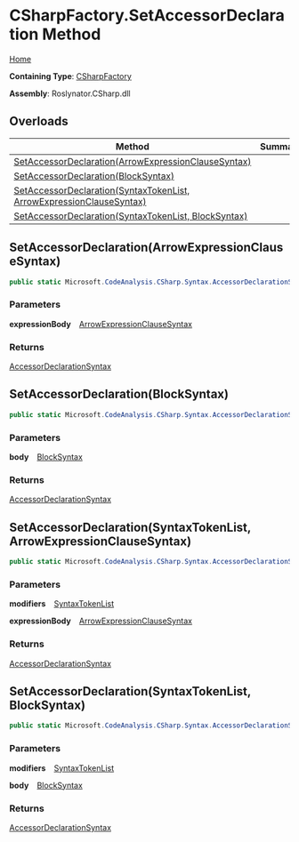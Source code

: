 # CSharpFactory\.SetAccessorDeclaration Method

[Home](../../../../README.md)

**Containing Type**: [CSharpFactory](../README.md)

**Assembly**: Roslynator\.CSharp\.dll

## Overloads

| Method | Summary |
| ------ | ------- |
| [SetAccessorDeclaration(ArrowExpressionClauseSyntax)](#Roslynator_CSharp_CSharpFactory_SetAccessorDeclaration_Microsoft_CodeAnalysis_CSharp_Syntax_ArrowExpressionClauseSyntax_) | |
| [SetAccessorDeclaration(BlockSyntax)](#Roslynator_CSharp_CSharpFactory_SetAccessorDeclaration_Microsoft_CodeAnalysis_CSharp_Syntax_BlockSyntax_) | |
| [SetAccessorDeclaration(SyntaxTokenList, ArrowExpressionClauseSyntax)](#Roslynator_CSharp_CSharpFactory_SetAccessorDeclaration_Microsoft_CodeAnalysis_SyntaxTokenList_Microsoft_CodeAnalysis_CSharp_Syntax_ArrowExpressionClauseSyntax_) | |
| [SetAccessorDeclaration(SyntaxTokenList, BlockSyntax)](#Roslynator_CSharp_CSharpFactory_SetAccessorDeclaration_Microsoft_CodeAnalysis_SyntaxTokenList_Microsoft_CodeAnalysis_CSharp_Syntax_BlockSyntax_) | |

## SetAccessorDeclaration\(ArrowExpressionClauseSyntax\) <a id="Roslynator_CSharp_CSharpFactory_SetAccessorDeclaration_Microsoft_CodeAnalysis_CSharp_Syntax_ArrowExpressionClauseSyntax_"></a>

```csharp
public static Microsoft.CodeAnalysis.CSharp.Syntax.AccessorDeclarationSyntax SetAccessorDeclaration(Microsoft.CodeAnalysis.CSharp.Syntax.ArrowExpressionClauseSyntax expressionBody)
```

### Parameters

**expressionBody** &ensp; [ArrowExpressionClauseSyntax](https://docs.microsoft.com/en-us/dotnet/api/microsoft.codeanalysis.csharp.syntax.arrowexpressionclausesyntax)

### Returns

[AccessorDeclarationSyntax](https://docs.microsoft.com/en-us/dotnet/api/microsoft.codeanalysis.csharp.syntax.accessordeclarationsyntax)

## SetAccessorDeclaration\(BlockSyntax\) <a id="Roslynator_CSharp_CSharpFactory_SetAccessorDeclaration_Microsoft_CodeAnalysis_CSharp_Syntax_BlockSyntax_"></a>

```csharp
public static Microsoft.CodeAnalysis.CSharp.Syntax.AccessorDeclarationSyntax SetAccessorDeclaration(Microsoft.CodeAnalysis.CSharp.Syntax.BlockSyntax body)
```

### Parameters

**body** &ensp; [BlockSyntax](https://docs.microsoft.com/en-us/dotnet/api/microsoft.codeanalysis.csharp.syntax.blocksyntax)

### Returns

[AccessorDeclarationSyntax](https://docs.microsoft.com/en-us/dotnet/api/microsoft.codeanalysis.csharp.syntax.accessordeclarationsyntax)

## SetAccessorDeclaration\(SyntaxTokenList, ArrowExpressionClauseSyntax\) <a id="Roslynator_CSharp_CSharpFactory_SetAccessorDeclaration_Microsoft_CodeAnalysis_SyntaxTokenList_Microsoft_CodeAnalysis_CSharp_Syntax_ArrowExpressionClauseSyntax_"></a>

```csharp
public static Microsoft.CodeAnalysis.CSharp.Syntax.AccessorDeclarationSyntax SetAccessorDeclaration(Microsoft.CodeAnalysis.SyntaxTokenList modifiers, Microsoft.CodeAnalysis.CSharp.Syntax.ArrowExpressionClauseSyntax expressionBody)
```

### Parameters

**modifiers** &ensp; [SyntaxTokenList](https://docs.microsoft.com/en-us/dotnet/api/microsoft.codeanalysis.syntaxtokenlist)

**expressionBody** &ensp; [ArrowExpressionClauseSyntax](https://docs.microsoft.com/en-us/dotnet/api/microsoft.codeanalysis.csharp.syntax.arrowexpressionclausesyntax)

### Returns

[AccessorDeclarationSyntax](https://docs.microsoft.com/en-us/dotnet/api/microsoft.codeanalysis.csharp.syntax.accessordeclarationsyntax)

## SetAccessorDeclaration\(SyntaxTokenList, BlockSyntax\) <a id="Roslynator_CSharp_CSharpFactory_SetAccessorDeclaration_Microsoft_CodeAnalysis_SyntaxTokenList_Microsoft_CodeAnalysis_CSharp_Syntax_BlockSyntax_"></a>

```csharp
public static Microsoft.CodeAnalysis.CSharp.Syntax.AccessorDeclarationSyntax SetAccessorDeclaration(Microsoft.CodeAnalysis.SyntaxTokenList modifiers, Microsoft.CodeAnalysis.CSharp.Syntax.BlockSyntax body)
```

### Parameters

**modifiers** &ensp; [SyntaxTokenList](https://docs.microsoft.com/en-us/dotnet/api/microsoft.codeanalysis.syntaxtokenlist)

**body** &ensp; [BlockSyntax](https://docs.microsoft.com/en-us/dotnet/api/microsoft.codeanalysis.csharp.syntax.blocksyntax)

### Returns

[AccessorDeclarationSyntax](https://docs.microsoft.com/en-us/dotnet/api/microsoft.codeanalysis.csharp.syntax.accessordeclarationsyntax)

